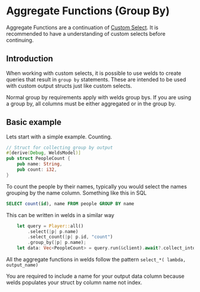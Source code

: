 # Aggregate Functions (Group By)

Aggregate Functions are a continuation of [Custom Select](./query_select.md). It is recommended to have a understanding of custom selects before continuing.

## Introduction

When working with custom selects, it is possible to use welds to create queries that result in `group by` statements.
These are intended to be used with custom output structs just like custom selects.

Normal group by requirements apply with welds group bys.
If you are using a group by, all columns must be either aggregated or in the group by.



## Basic example

Lets start with a simple example. Counting.

```rust
// Struct for collecting group by output
#[derive(Debug, WeldsModel)]
pub struct PeopleCount {
    pub name: String,
    pub count: i32,
}
```

To count the people by their names, typically you would select the names grouping by the name column.
Something like this in SQL
```sql
SELECT count(id), name FROM people GROUP BY name
```

This can be written in welds in a similar way

```rust
    let query = Player::all()
        .select(|p| p.name)
        .select_count(|p| p.id, "count")
        .group_by(|p| p.name);
    let data: Vec<PeopleCount> = query.run(&client).await?.collect_into()?;
```


All the aggregate functions in welds follow the pattern `select_*( lambda, output_name)`

You are required to include a name for your output data column because welds populates your struct by column name not index.



